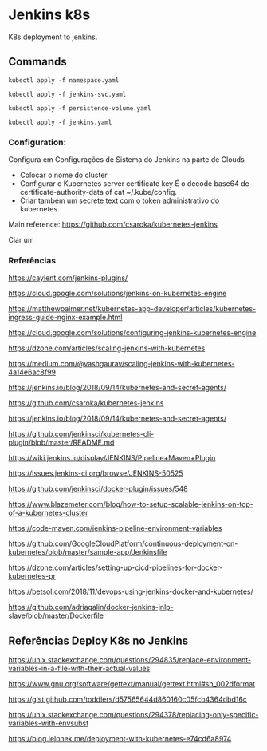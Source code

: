 # Jenkins k8s

K8s deployment to jenkins.

## Commands

```
kubectl apply -f namespace.yaml

kubectl apply -f jenkins-svc.yaml

kubectl apply -f persistence-volume.yaml

kubectl apply -f jenkins.yaml

```

### Configuration:

Configura em Configurações de Sistema do Jenkins na parte de Clouds
 
 - Colocar o nome do cluster
 - Configurar o Kubernetes server certificate key
    É o decode base64 de certificate-authority-data of cat ~/.kube/config.
 - Criar também um secrete text com o token administrativo do kubernetes.
 
 Main reference: https://github.com/csaroka/kubernetes-jenkins

Ciar um 

### Referências

https://caylent.com/jenkins-plugins/

https://cloud.google.com/solutions/jenkins-on-kubernetes-engine

https://matthewpalmer.net/kubernetes-app-developer/articles/kubernetes-ingress-guide-nginx-example.html

https://cloud.google.com/solutions/configuring-jenkins-kubernetes-engine

https://dzone.com/articles/scaling-jenkins-with-kubernetes

https://medium.com/@vashgaurav/scaling-jenkins-with-kubernetes-4a14e6ac8f99

https://jenkins.io/blog/2018/09/14/kubernetes-and-secret-agents/

https://github.com/csaroka/kubernetes-jenkins

https://jenkins.io/blog/2018/09/14/kubernetes-and-secret-agents/

https://github.com/jenkinsci/kubernetes-cli-plugin/blob/master/README.md

https://wiki.jenkins.io/display/JENKINS/Pipeline+Maven+Plugin

https://issues.jenkins-ci.org/browse/JENKINS-50525

https://github.com/jenkinsci/docker-plugin/issues/548

https://www.blazemeter.com/blog/how-to-setup-scalable-jenkins-on-top-of-a-kubernetes-cluster

https://code-maven.com/jenkins-pipeline-environment-variables

https://github.com/GoogleCloudPlatform/continuous-deployment-on-kubernetes/blob/master/sample-app/Jenkinsfile

https://dzone.com/articles/setting-up-cicd-pipelines-for-docker-kubernetes-pr

https://betsol.com/2018/11/devops-using-jenkins-docker-and-kubernetes/

https://github.com/adriagalin/docker-jenkins-jnlp-slave/blob/master/Dockerfile

## Referências Deploy K8s no Jenkins

https://unix.stackexchange.com/questions/294835/replace-environment-variables-in-a-file-with-their-actual-values

https://www.gnu.org/software/gettext/manual/gettext.html#sh_002dformat

https://gist.github.com/toddlers/d57565644d860160c05fcb4364dbd16c

https://unix.stackexchange.com/questions/294378/replacing-only-specific-variables-with-envsubst

https://blog.lelonek.me/deployment-with-kubernetes-e74cd6a8974